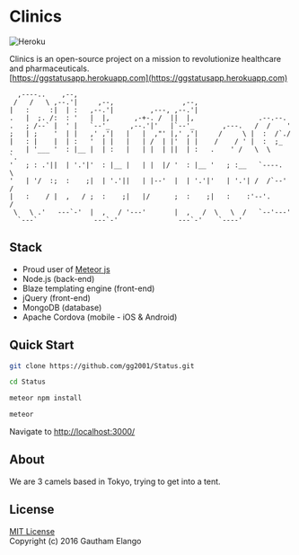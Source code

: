# Clinics
![Heroku](https://heroku-badge.herokuapp.com/?app=ggstatusapp)

Clinics is an open-source project on a mission to revolutionize healthcare and pharmaceuticals. <br>
[https://ggstatusapp.herokuapp.com](https://ggstatusapp.herokuapp.com)

```                                                                  
  ,----..    ,--,                                                        
 /   /   \ ,--.'|     ,--,                 ,--,                          
|   :     :|  | :   ,--.'|         ,---, ,--.'|                          
.   |  ;. /:  : '   |  |,      ,-+-. /  ||  |,                .--.--.    
.   ; /--` |  ' |   `--'_     ,--.'|'   |`--'_       ,---.   /  /    '   
;   | ;    '  | |   ,' ,'|   |   |  ,"' |,' ,'|     /     \ |  :  /`./   
|   : |    |  | :   '  | |   |   | /  | |'  | |    /    / ' |  :  ;_     
.   | '___ '  : |__ |  | :   |   | |  | ||  | :   .    ' /   \  \    `.  
'   ; : .'||  | '.'|'  : |__ |   | |  |/ '  : |__ '   ; :__   `----.   \ 
'   | '/  :;  :    ;|  | '.'||   | |--'  |  | '.'|'   | '.'| /  /`--'  / 
|   :    / |  ,   / ;  :    ;|   |/      ;  :    ;|   :    :'--'.     /  
 \   \ .'   ---`-'  |  ,   / '---'       |  ,   /  \   \  /   `--'---'   
  `---`              ---`-'               ---`-'    `----'           
```

## Stack

* Proud user of [Meteor js](https://github.com/meteor/meteor)
* Node.js (back-end)
* Blaze templating engine (front-end)
* jQuery (front-end)
* MongoDB (database)
* Apache Cordova (mobile - iOS & Android)

## Quick Start

```bash
git clone https://github.com/gg2001/Status.git
```

```bash
cd Status
```

```bash
meteor npm install
```

```bash
meteor
```
Navigate to [http://localhost:3000/](http://localhost:3000/)

## About

We are 3 camels based in Tokyo, trying to get into a tent.

## License

[MIT License](https://opensource.org/licenses/MIT) <br>
Copyright (c) 2016 Gautham Elango
